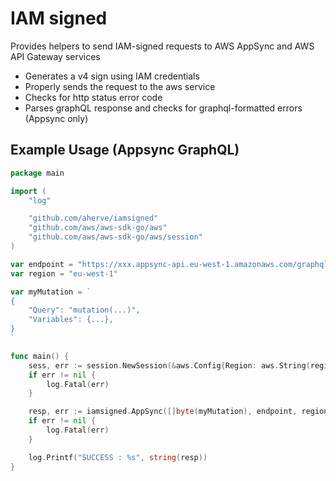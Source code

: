 # IAM signed

Provides helpers to send IAM-signed requests to AWS AppSync and AWS API Gateway services

- Generates a v4 sign using IAM credentials
- Properly sends the request to the aws service
- Checks for http status error code
- Parses graphQL response and checks for graphql-formatted errors (Appsync only)

## Example Usage (Appsync GraphQL)

```go
package main

import (
	"log"

	"github.com/aherve/iamsigned"
	"github.com/aws/aws-sdk-go/aws"
	"github.com/aws/aws-sdk-go/aws/session"
)

var endpoint = "https://xxx.appsync-api.eu-west-1.amazonaws.com/graphql"
var region = "eu-west-1"

var myMutation = `
{
	"Query": "mutation(...)",
	"Variables": {...},
}
`

func main() {
	sess, err := session.NewSession(&aws.Config{Region: aws.String(region)})
	if err != nil {
		log.Fatal(err)
	}

	resp, err := iamsigned.AppSync([]byte(myMutation), endpoint, region, sess.Config.Credentials)
	if err != nil {
		log.Fatal(err)
	}

	log.Printf("SUCCESS : %s", string(resp))
}

```
